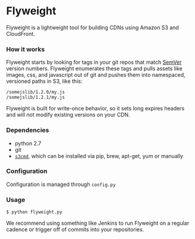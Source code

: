 # Flyweight

Flyweight is a lightweight tool for building CDNs using Amazon S3 and CloudFront.

### How it works

Flyweight starts by looking for tags in your git repos that match [SemVer](http://semver.org/) version numbers. Flyweight enumerates these tags and pulls assets like images, css, and javascript out of git and pushes them into namespaced, versioned paths in S3, like this:

	/somejslib/1.2.0/my.js
	/somejslib/1.2.1/my.js

Flyweight is built for write-once behavior, so it sets long expires headers and will not modify existing versions on your CDN.

### Dependencies

- python 2.7
- git
- [`s3cmd`](http://s3tools.org/s3cmd), which can be installed via pip, brew, apt-get, yum or manually

### Configuration

Configuration is managed through `config.py`

### Usage

	$ python flyweight.py

We recommend using something like Jenkins to run Flyweight on a regular cadence or trigger off of commits into your repositories.
